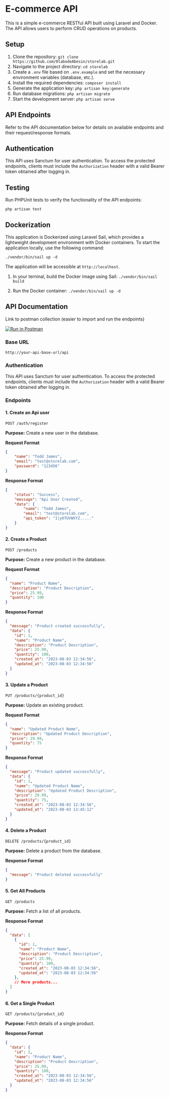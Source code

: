 # E-commerce API

This is a simple e-commerce RESTful API built using Laravel and Docker. The API allows users to perform CRUD operations on products.

## Setup

1. Clone the repository: `git clone https://github.com/OlabodeAbesin/storelab.git`
2. Navigate to the project directory: `cd storelab`
3. Create a `.env` file based on `.env.example` and set the necessary environment variables (database, etc.).
4. Install the required dependencies: `composer install`
5. Generate the application key: `php artisan key:generate`
6. Run database migrations: `php artisan migrate`
7. Start the development server: `php artisan serve`

## API Endpoints

Refer to the API documentation below for details on available endpoints and their request/response formats.

## Authentication

This API uses Sanctum for user authentication. To access the protected endpoints, clients must include the `Authorization` header with a valid Bearer token obtained after logging in.

## Testing

Run PHPUnit tests to verify the functionality of the API endpoints:

```
php artisan test
```

## Dockerization

This application is Dockerized using Laravel Sail, which provides a lightweight development environment with Docker containers. To start the application locally, use the following command:

```
./vendor/bin/sail up -d
```
The application will be accessible at `http://localhost`.

1. In your terninal, build the Docker image using Sail: ```./vendor/bin/sail build```

2. Run the Docker container: ```./vendor/bin/sail up -d```


## API Documentation


Link to postman collection (easier to import and run the endpoints)

[![Run in Postman](https://run.pstmn.io/button.svg)](https://app.getpostman.com/run-collection/3023926-804457f3-b7f9-4b6b-988b-882a0793219a?action=collection%2Ffork&collection-url=entityId%3D3023926-804457f3-b7f9-4b6b-988b-882a0793219a%26entityType%3Dcollection%26workspaceId%3D400fe098-01ea-414f-b4a7-24273bc1ddf1)
### Base URL
```
http://your-api-base-url/api
```

### Authentication
This API uses Sanctum for user authentication. To access the protected endpoints, clients must include the `Authorization` header with a valid Bearer token obtained after logging in.

### Endpoints

#### 1. Create an Api user

```
POST /auth/register
```

**Purpose:** Create a new user in the database.

**Request Format**
```json
{
    "name": "Todd James",
    "email": "test@storelab.com",
    "password": "123456"
}
```

**Response Format**
```json
{
    "status": "Success",
    "message": "Api User Created",
    "data": {
        "name": "Todd James",
        "email": "test@storelab.com",
        "api_token": "1|y6TUVWXYZ....."
    }
}
```

#### 2. Create a Product

```
POST /products
```

**Purpose:** Create a new product in the database.

**Request Format**
```json
{
  "name": "Product Name",
  "description": "Product Description",
  "price": 25.99,
  "quantity": 100
}
```

**Response Format**
```json
{
  "message": "Product created successfully",
  "data": {
    "id": 1,
    "name": "Product Name",
    "description": "Product Description",
    "price": 25.99,
    "quantity": 100,
    "created_at": "2023-08-03 12:34:56",
    "updated_at": "2023-08-03 12:34:56"
  }
}
```

#### 3. Update a Product

```
PUT /products/{product_id}
```

**Purpose:** Update an existing product.

**Request Format**
```json
{
  "name": "Updated Product Name",
  "description": "Updated Product Description",
  "price": 29.99,
  "quantity": 75
}
```

**Response Format**
```json
{
  "message": "Product updated successfully",
  "data": {
    "id": 1,
    "name": "Updated Product Name",
    "description": "Updated Product Description",
    "price": 29.99,
    "quantity": 75,
    "created_at": "2023-08-03 12:34:56",
    "updated_at": "2023-08-03 13:45:12"
  }
}
```

#### 4. Delete a Product

```
DELETE /products/{product_id}
```

**Purpose:** Delete a product from the database.

**Response Format**
```json
{
  "message": "Product deleted successfully"
}
```

#### 5. Get All Products

```
GET /products
```

**Purpose:** Fetch a list of all products.

**Response Format**
```json
{
  "data": [
    {
      "id": 1,
      "name": "Product Name",
      "description": "Product Description",
      "price": 25.99,
      "quantity": 100,
      "created_at": "2023-08-03 12:34:56",
      "updated_at": "2023-08-03 12:34:56"
    },
    // More products...
  ]
}
```

#### 6. Get a Single Product

```
GET /products/{product_id}
```

**Purpose:** Fetch details of a single product.

**Response Format**
```json
{
  "data": {
    "id": 1,
    "name": "Product Name",
    "description": "Product Description",
    "price": 25.99,
    "quantity": 100,
    "created_at": "2023-08-03 12:34:56",
    "updated_at": "2023-08-03 12:34:56"
  }
}
```